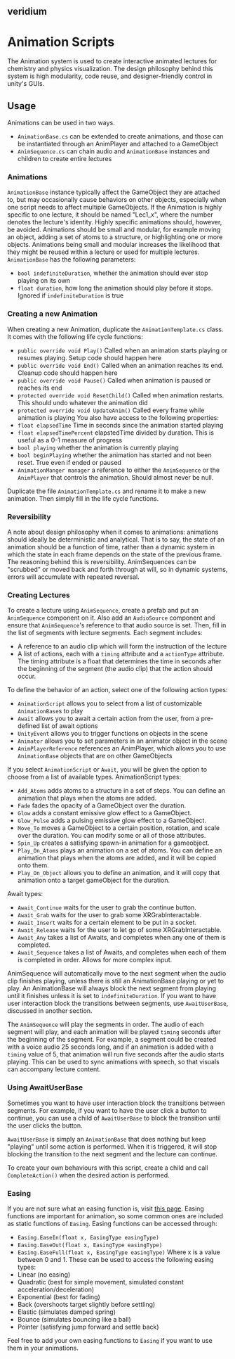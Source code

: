 ## veridium

# Animation Scripts

The Animation system is used to create interactive animated lectures for chemistry and physics visualization. The design philosophy behind this system is high modularity, code reuse, and designer-friendly control in unity's GUIs.

## Usage

Animations can be used in two ways.

- `AnimationBase.cs` can be extended to create animations, and those can be instantiated through an AnimPlayer and attached to a GameObject
- `AnimSequence.cs` can chain audio and `AnimationBase` instances and children to create entire lectures

### Animations

`AnimationBase` instance typically affect the GameObject they are attached to, but may occasionally cause behaviors on other objects, especially when one script needs to affect multiple GameObjects. If the Animation is highly specific to one lecture, it should be named "Lec1_x", where the number denotes the lecture's identity. Highly specific animations should, however, be avoided. Animations should be small and modular, for example moving an object, adding a set of atoms to a structure, or highlighting one or more objects. Animations being small and modular increases the likelihood that they might be reused within a lecture or used for multiple lectures. `AnimationBase` has the following parameters:

- `bool indefiniteDuration`, whether the animation should ever stop playing on its own
- `float duration`, how long the animation should play before it stops. Ignored if `indefiniteDuration` is true

### Creating a new Animation

When creating a new Animation, duplicate the `AnimationTemplate.cs` class. It comes with the following life cycle functions:

- `public override void Play()` Called when an animation starts playing or resumes playing. Setup code should happen here
- `public override void End()` Called when an animation reaches its end. Cleanup code should happen here
- `public override void Pause()` Called when animation is paused or reaches its end
- `protected override void ResetChild()` Called when animation restarts. This should undo whatever the animation did
- `protected override void UpdateAnim()` Called every frame while animation is playing
  You also have access to the following properties:
- `float elapsedTime` Time in seconds since the animation started playing
- `float elapsedTimePercent` elapstedTime divided by duration. This is useful as a 0-1 measure of progress
- `bool playing` whether the animation is currently playing
- `bool beginPlaying` whether the animation has started and not been reset. True even if ended or paused
- `AnimationManger manager` a reference to either the `AnimSequence` or the `AnimPlayer` that controls the animation. Should almost never be null.

Duplicate the file `AnimationTemplate.cs` and rename it to make a new animation. Then simply fill in the life cycle functions.

### Reversibility

A note about design philosophy when it comes to animations: animations should ideally be deterministic and analytical. That is to say, the state of an animation should be a function of time, rather than a dynamic system in which the state in each frame depends on the state of the previous frame. The reasoning behind this is reversibility. AnimSequences can be "scrubbed" or moved back and forth through at will, so in dynamic systems, errors will accumulate with repeated reversal.

### Creating Lectures

To create a lecture using `AnimSequence`, create a prefab and put an `AnimSequence` component on it. Also add an `AudioSource` component and ensure that `AnimSequence`'s reference to that audio source is set. Then, fill in the list of segments with lecture segments. Each segment includes:

- A reference to an audio clip which will form the instruction of the lecture
- A list of actions, each with a `timing` attribute and a `actionType` attribute.
  The timing attribute is a float that determines the time in seconds after the beginning of the segment (the audio clip) that the action should occur.

To define the behavior of an action, select one of the following action types:

- `AnimationScript` allows you to select from a list of customizable `AnimationBase`s to play
- `Await` allows you to await a certain action from the user, from a pre-defined list of await options
- `UnityEvent` allows you to trigger functions on objects in the scene
- `Animator` allows you to set parameters in an animator object in the scene
- `AnimPlayerReference` references an AnimPlayer, which allows you to use `AnimationBase` objects that are on other GameObjects

If you select `AnimationScript` or `Await`, you will be given the option to choose from a list of available types.
AnimationScript types:

- `Add_Atoms` adds atoms to a structure in a set of steps. You can define an animation that plays when the atoms are added.
- `Fade` fades the opacity of a GameObject over the duration.
- `Glow` adds a constant emissive glow effect to a GameObject.
- `Glow_Pulse` adds a pulsing emissive glow effect to a GameObject.
- `Move_To` moves a GameObject to a certain position, rotation, and scale over the duration. You can modify some or all of those attributes.
- `Spin_Up` creates a satisfying spawn-in animation for a gameobject.
- `Play_On_Atoms` plays an animation on a set of atoms. You can define an animation that plays when the atoms are added, and it will be copied onto them.
- `Play_On_Object` allows you to define an animation, and it will copy that animation onto a target gameObject for the duration.

Await types:

- `Await_Continue` waits for the user to grab the continue button.
- `Await_Grab` waits for the user to grab some XRGrabInteractable.
- `Await_Insert` waits for a certain element to be put in a socket.
- `Await_Release` waits for the user to let go of some XRGrabInteractable.
- `Await_Any` takes a list of Awaits, and completes when any one of them is completed.
- `Await_Sequence` takes a list of Awaits, and completes when each of them is completed in order. Allows for more complex input.

AnimSequence will automatically move to the next segment when the audio clip finishes playing, unless there is still an AnimationBase playing or yet to play. An AnimationBase will always block the next segment from playing until it finishes unless it is set to `indefiniteDuration`. If you want to have user interaction block the transitions between segments, use `AwaitUserBase`, discussed in another section.

The `AnimSequence` will play the segments in order. The audio of each segment will play, and each animation will be played `timing` seconds after the beginning of the segment. For example, a segment could be created with a voice audio 25 seconds long, and if an animation is added with a `timing` value of 5, that animation will run five seconds after the audio starts playing. This can be used to sync animations with speech, so that visuals can accompany lecture content.

### Using AwaitUserBase

Sometimes you want to have user interaction block the transitions between segments. For example, if you want to have the user click a button to continue, you can use a child of `AwaitUserBase` to block the transition until the user clicks the button.

`AwaitUserBase` is simply an `AnimationBase` that does nothing but keep "playing" until some action is performed. When it is triggered, it will stop blocking the transition to the next segment and the lecture can continue.

To create your own behaviours with this script, create a child and call `CompleteAction()` when the desired action is performed.

### Easing

If you are not sure what an easing function is, visit [this page](https://easings.net). Easing functions are important for animation, so some common ones are included as static functions of `Easing`. Easing functions can be accessed through:

- `Easing.EaseIn(float x, EasingType easingType)`
- `Easing.EaseOut(float x, EasingType easingType)`
- `Easing.EaseFull(float x, EasingType easingType)`
  Where x is a value between 0 and 1. These can be used to access the following easing types:
- Linear (no easing)
- Quadratic (best for simple movement, simulated constant acceleration/deceleration)
- Exponential (best for fading)
- Back (overshoots target slightly before settling)
- Elastic (simulates damped spring)
- Bounce (simulates bouncing like a ball)
- Pointer (satisfying jump forward and settle back)

Feel free to add your own easing functions to `Easing` if you want to use them in your animations.

